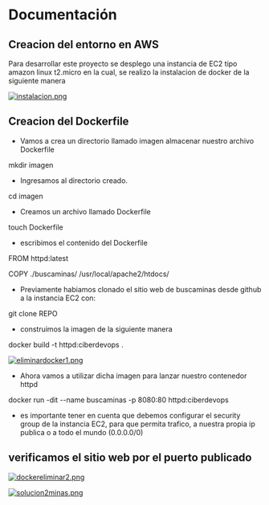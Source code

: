 # Documentación

## Creacion del entorno en AWS

Para desarrollar este proyecto se desplego una instancia de EC2 tipo amazon linux t2.micro en la cual, se realizo 
la instalacion de docker de la siguiente manera

[![instalacion.png](https://i.postimg.cc/GmGjdvP9/instalacion.png)](https://postimg.cc/w1xNkyGd)


## Creacion del Dockerfile 

+ Vamos a crea un directorio llamado imagen almacenar nuestro archivo Dockerfile

mkdir imagen

+ Ingresamos al directorio creado.

cd imagen

+ Creamos un archivo llamado Dockerfile

touch Dockerfile

+ escribimos el contenido del Dockerfile

FROM httpd:latest

COPY ./buscaminas/ /usr/local/apache2/htdocs/

+ Previamente habiamos clonado el sitio web de buscaminas desde github a la instancia EC2
con: 

git clone REPO

+ construimos la imagen de la siguiente manera 

docker build -t httpd:ciberdevops .

[![eliminardocker1.png](https://i.postimg.cc/5ytDHs9x/eliminardocker1.png)](https://postimg.cc/LYrxwBZ7)

+ Ahora vamos a utilizar dicha imagen para lanzar nuestro contenedor httpd

docker run -dit --name buscaminas -p 8080:80 httpd:ciberdevops

+ es importante tener en cuenta que debemos configurar el security group de la instancia EC2, para que permita trafico, a nuestra propia ip publica o a todo el mundo (0.0.0.0/0)

## verificamos el sitio web por el puerto publicado

[![dockereliminar2.png](https://i.postimg.cc/m2rR1KQM/dockereliminar2.png)](https://postimg.cc/dDggzHNt)

[![solucion2minas.png](https://i.postimg.cc/wTKqZwJs/solucion2minas.png)](https://postimg.cc/dDBcTm5q)

